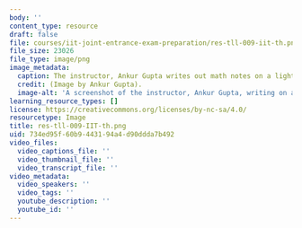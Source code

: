 ```yaml
---
body: ''
content_type: resource
draft: false
file: courses/iit-joint-entrance-exam-preparation/res-tll-009-iit-th.png
file_size: 23026
file_type: image/png
image_metadata:
  caption: The instructor, Ankur Gupta writes out math notes on a lightboard.
  credit: (Image by Ankur Gupta).
  image-alt: 'A screenshot of the instructor, Ankur Gupta, writing on a lightboard. '
learning_resource_types: []
license: https://creativecommons.org/licenses/by-nc-sa/4.0/
resourcetype: Image
title: res-tll-009-IIT-th.png
uid: 734ed95f-60b9-4431-94a4-d90ddda7b492
video_files:
  video_captions_file: ''
  video_thumbnail_file: ''
  video_transcript_file: ''
video_metadata:
  video_speakers: ''
  video_tags: ''
  youtube_description: ''
  youtube_id: ''
---
```

